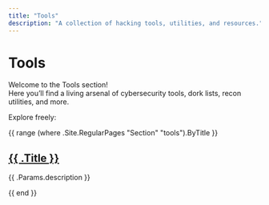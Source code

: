 ```yaml
---
title: "Tools"
description: "A collection of hacking tools, utilities, and resources."
---
```


# Tools

Welcome to the Tools section!  
Here you’ll find a living arsenal of cybersecurity tools, dork lists, recon utilities, and more.

Explore freely:

{{ range (where .Site.RegularPages "Section" "tools").ByTitle }}
<div class="tool-item">
  <h2><a href="{{ .RelPermalink }}">{{ .Title }}</a></h2>
  <p>{{ .Params.description }}</p>
</div>
{{ end }}
